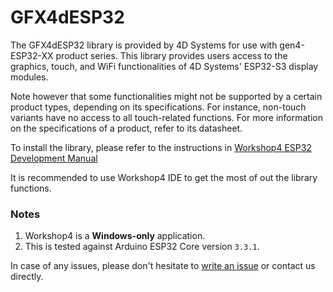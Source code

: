 # GFX4dESP32

The GFX4dESP32 library is provided by 4D Systems for use with gen4-ESP32-XX product series. This library provides users access to the graphics, touch, and WiFi functionalities of 4D Systems' ESP32-S3 display modules.

Note however that some functionalities might not be supported by a certain product types, depending on its specifications. For instance, non-touch variants have no access to all touch-related functions. For more information on the specifications of a product, refer to its datasheet.

To install the library, please refer to the instructions in [Workshop4 ESP32 Development Manual](https://resources.4dsystems.com.au/manuals/workshop4/esp32/#install-via-library-manager)

It is recommended to use Workshop4 IDE to get the most of out the library functions.

### Notes

1.  Workshop4 is a **Windows-only** application.
2.  This is tested against Arduino ESP32 Core version `3.3.1`.

In case of any issues, please don't hesitate to [write an issue](https://github.com/4dsystems/GFX4dESP32/issues/new) or contact us directly.
